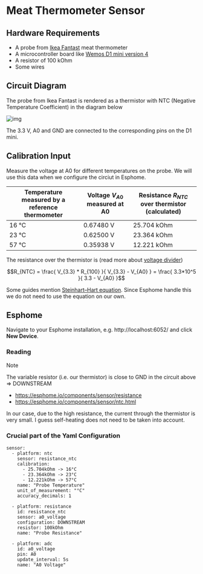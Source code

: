 # Meat Thermometer Sensor

## Hardware Requirements
* A probe from [Ikea Fantast](https://www.ikea.com/se/sv/p/fantast-stektermometer-timer-digital-svart-20103016/) meat thermometer
* A microcontroller board like [Wemos D1 mini version 4](https://www.wemos.cc/en/latest/d1/d1_mini.html)
* A resistor of 100 kOhm
* Some wires

## Circuit Diagram
The probe from Ikea Fantast is rendered as a thermistor with NTC (Negative Temperature Coefficient) in the diagram below

![img](circuit.svg)

The 3.3 V, A0 and GND are connected to the corresponding pins on the D1 mini.

## Calibration Input

Measure the voltage at A0 for different temperatures on the probe. We will use this data when we configure the circiut in Esphome.

| Temperature measured by a reference thermometer | Voltage $V_{A0}$ measured at A0 | Resistance $R_{NTC}$ over thermistor (calculated) |
|-|-|-|
| 16 °C | 0.67480 V | 25.704 kOhm |
| 23 °C | 0.62500 V | 23.364 kOhm |
| 57 °C | 0.35938 V | 12.221 kOhm |

The resistance over the thermistor is (read more about [voltage divider](https://en.wikipedia.org/wiki/Voltage_divider#General_case))

$$R_{NTC} = \frac{ V_{3.3} * R_{100} }{ V_{3.3} - V_{A0} } = \frac{ 3.3*10^5 }{ 3.3 - V_{A0} }$$

Some guides mention [Steinhart–Hart equation](https://en.wikipedia.org/wiki/Steinhart%E2%80%93Hart_equation). Since Esphome handle this we do not need to use the equation on our own.

## Esphome

Navigate to your Esphome installation, e.g. http://localhost:6052/ and click **New Device**.

### Reading
> [!NOTE]
> The variable resistor (i.e. our thermistor) is close to GND in the circuit above => DOWNSTREAM

* https://esphome.io/components/sensor/resistance
* https://esphome.io/components/sensor/ntc.html

In our case, due to the high resistance, the current through the thermistor is very small. I guess self-heating does not need to be taken into account.

### Crucial part of the Yaml Configuration
```
sensor:
  - platform: ntc
    sensor: resistance_ntc
    calibration:
      - 25.704kOhm -> 16°C
      - 23.364kOhm -> 23°C
      - 12.221kOhm -> 57°C
    name: "Probe Temperature"
    unit_of_measurement: "°C"
    accuracy_decimals: 1

  - platform: resistance
    id: resistance_ntc
    sensor: a0_voltage
    configuration: DOWNSTREAM
    resistor: 100kOhm
    name: "Probe Resistance"

  - platform: adc
    id: a0_voltage
    pin: A0
    update_interval: 5s
    name: "A0 Voltage"
```
